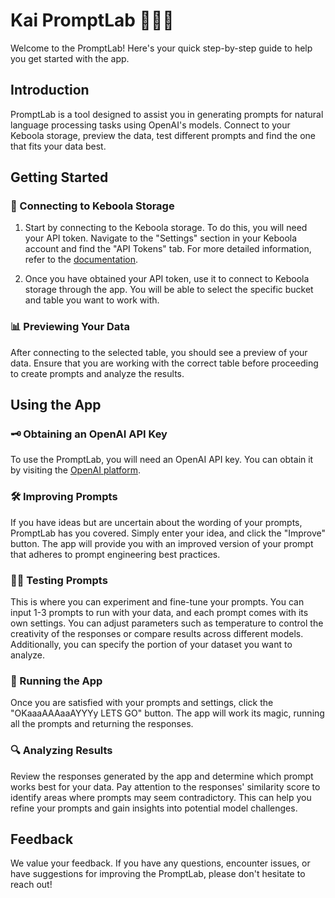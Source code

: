 # Kai PromptLab 👩🏻‍🔬

Welcome to the PromptLab! Here's your quick step-by-step guide to help you get started with the app.

## Introduction
PromptLab is a tool designed to assist you in generating prompts for natural language processing tasks using OpenAI's models. Connect to your Keboola storage, preview the data, test different prompts and find the one that fits your data best.

## Getting Started

### 🔄 Connecting to Keboola Storage
1. Start by connecting to the Keboola storage. To do this, you will need your API token. Navigate to the "Settings" section in your Keboola account and find the "API Tokens" tab. For more detailed information, refer to the [documentation](https://help.keboola.com/management/project/tokens/).

2. Once you have obtained your API token, use it to connect to Keboola storage through the app. You will be able to select the specific bucket and table you want to work with.

### 📊 Previewing Your Data
After connecting to the selected table, you should see a preview of your data. Ensure that you are working with the correct table before proceeding to create prompts and analyze the results.

## Using the App

### 🗝️ Obtaining an OpenAI API Key
To use the PromptLab, you will need an OpenAI API key. You can obtain it by visiting the [OpenAI platform](https://platform.openai.com/account/api-keys).

### 🛠️ Improving Prompts
If you have ideas but are uncertain about the wording of your prompts, PromptLab has you covered. Simply enter your idea, and click the "Improve" button. The app will provide you with an improved version of your prompt that adheres to prompt engineering best practices.

### 🤹‍♂️ Testing Prompts
This is where you can experiment and fine-tune your prompts. You can input 1-3 prompts to run with your data, and each prompt comes with its own settings. You can adjust parameters such as temperature to control the creativity of the responses or compare results across different models. Additionally, you can specify the portion of your dataset you want to analyze.

### 🎢 Running the App
Once you are satisfied with your prompts and settings, click the "OKaaaAAAaaAYYYy LETS GO" button. The app will work its magic, running all the prompts and returning the responses.

### 🔍 Analyzing Results
Review the responses generated by the app and determine which prompt works best for your data. Pay attention to the responses' similarity score to identify areas where prompts may seem contradictory. This can help you refine your prompts and gain insights into potential model challenges.

## Feedback
We value your feedback. If you have any questions, encounter issues, or have suggestions for improving the PromptLab, please don't hesitate to reach out!